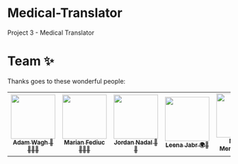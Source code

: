# Medical-Translator
Project 3 - Medical Translator


































# Team ✨

Thanks goes to these wonderful people:

<!-- ALL-CONTRIBUTORS-LIST:START - Do not remove or modify this section -->
<!-- prettier-ignore-start -->
<!-- markdownlint-disable -->
<table>
  <tr>
<td align="center"><a href="https://github.com/adamwagh512"><img src="https://avatars.githubusercontent.com/u/106627977?v=4" width="100px;" alt=""/><br /><sub><b>Adam Wagh 🧭📆🔌💡 </b></sub></a></td>
<td align="center"><a href="https://github.com/marianfediuc"><img src="https://avatars.githubusercontent.com/u/107372356?v=4" width="100px;" alt=""/><br /><sub><b>Marian Fediuc 🤖🧑‍🏫</b></sub></a></td>
<td align="center"><a href="https://github.com/jnadal22"><img src="https://avatars.githubusercontent.com/u/106439905?v=4" width="100px;" alt=""/><br /><sub><b>Jordan Nadal 🎨💡</b></sub></a></td>
<td align="center"><a href="https://github.com/LeenaJabr"><img src="https://avatars.githubusercontent.com/u/107494937?v=4" width="100px;" alt=""/><br /><sub><b>Leena Jabr 🌍📖</b></sub></a></td>
<td align="center"><a href="https://github.com/mmdoza002"><img src="https://avatars.githubusercontent.com/u/103911356?v=4" width="100px;" alt=""/><br /><sub><b>Martin Mendoza 🌍📖</b></sub></a></td>
 </tr>
</table>

<!-- markdownlint-restore -->
<!-- prettier-ignore-end -->

<!-- ALL-CONTRIBUTORS-LIST:END -->
